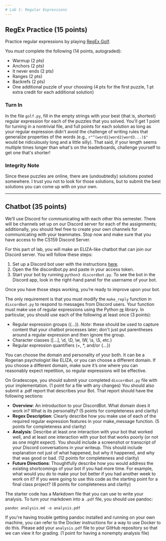 ```yaml
---
# Lab 1: Regular Expressions
---
```


## RegEx Practice (15 points)

Practice regular expressions by playing [RegEx Golf](https://alf.nu/RegexGolf).

You *must* complete the following (14 points, autograded): 

* Warmup (2 pts)
* Anchors (2 pts)
* It never ends (2 pts)
* Ranges (2 pts)
* Backrefs (2 pts)
* One additional puzzle of your choosing (4 pts for the first puzzle, 1 pt extra credit for each additional solution)

### Turn In

In the file `golf.py`, fill in the empty strings with your best (that is, shortest) regular expression for each of the puzzles that you solved. You'll get 1 point for turning in a nontrivial file, and full points for each solution as long as your regular expression didn't avoid the challenge of writing rules that generalize properties of the words (e.g., `r"^(word1|word2|word3...)$"` would be ridiculously long and a little silly). That said, if your length seems multiple times longer than what's on the leaderboards, challenge yourself to get one that's shorter!

### Integrity Note

Since these puzzles are online, there are (undoubtedly) solutions posted somewhere. I trust you not to look for those solutions, but to submit the best solutions you can come up with on your own. 

---

## Chatbot (35 points)
We’ll use Discord for communicating with each other this semester. There will be channels set up on our Discord server for each of the assignments; additionally, you should feel free to create your own channels for communicating with your teammates. Stop now and make sure that you have access to the CS159 Discord Server.

For this part of lab, you will make an ELIZA-like chatbot that can join our Discord server. You will follow these steps:

1. Set up a Discord bot user with the instructions [here](https://sites.google.com/g.hmc.edu/cs159spring2021/labs/lab-1-regular-expressions/discord-bot-setup). 
2. Open the file discordbot.py and paste in your access token.
3. Start your bot by running `python3 discordbot.py`. To see the bot in the Discord app, look in the right-hand panel for the username of your bot.

Once you have those steps working, you’re ready to improve upon your bot.

The only requirement is that you must modify the `make_reply` function in `discordbot.py` to respond to messages from Discord users. Your function must make use of regular expressions using the Python [re](https://docs.python.org/3/library/re.html) library. In particular, you should use each of the following at least once (3 points):

* Regular expression groups ((...)). *Note*: these should be used to capture content that your chatbot processes later; don't just put parentheses around a regular expression and then ignore the group.
* Character classes ([...], \d, \D, \w, \W, \s, \S, etc.)
* Regular expression quantifiers (+, *, and/or {...})

You can choose the domain and personality of your both. It can be a Rogerian psychologist like ELIZA, or you can choose a different domain. If you choose a different domain, make sure it’s one where you can reasonably expect repetition, so regular expressions will be effective.

On Gradescope, you should submit your completed `discordbot.py` file with your implementation. (1 point for a file with any changes)
You should also submit a .pdf report that describes your Bot. That report should have the following sections:

* **Overview**: An introduction to your DiscordBot. What domain does it work in? What is its personality? (5 points for completeness and clarity)
* **Regex Description**: Clearly describe how you make use of each of the required regular expression features in your make_message function. (5 points for completeness and clarity)
* **Analysis**: Describe at least one interaction with your bot that worked well, and at least one interaction with your bot that works poorly (or not as one might expect). You should include a screenshot or transcript of your Discord conversations in your writeup. This should include explanation not just of what happened, but why it happened, and why that was good or bad. (12 points for completeness and clarity)
* **Future Directions**: Thoughtfully describe how you would address the existing shortcomings of your bot if you had more time. For example, what would you do to make your bot better if you had another week to work on it? If you were going to use this code as the starting point for a final class project? (8 points for completeness and clarity)

The starter code has a Markdown file that you can use to write your analysis. To turn your markdown into a `.pdf` file, you should use pandoc:

```
pandoc analysis.md -o analysis.pdf
```

If you're having trouble getting pandoc installed and running on your own machine, you can refer to the Docker instructions for a way to use Docker to do this. Please add your `analysis.pdf` file to your GitHub repository so that we can view it for grading. (1 point for having a nonempty analysis file)
